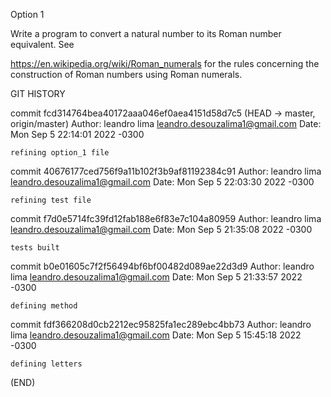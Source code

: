 Option 1

Write a program to convert a natural number to its Roman number equivalent. See

https://en.wikipedia.org/wiki/Roman_numerals for the rules concerning the construction of Roman numbers using Roman numerals.

GIT HISTORY

commit fcd314764bea40172aaa046ef0aea4151d58d7c5 (HEAD -> master, origin/master)
Author: leandro lima <leandro.desouzalima1@gmail.com>
Date:   Mon Sep 5 22:14:01 2022 -0300

    refining option_1 file

commit 40676177ced756f9a11b102f3b9af81192384c91
Author: leandro lima <leandro.desouzalima1@gmail.com>
Date:   Mon Sep 5 22:03:30 2022 -0300

    refining test file

commit f7d0e5714fc39fd12fab188e6f83e7c104a80959
Author: leandro lima <leandro.desouzalima1@gmail.com>
Date:   Mon Sep 5 21:35:08 2022 -0300

    tests built

commit b0e01605c7f2f56494bf6bf00482d089ae22d3d9
Author: leandro lima <leandro.desouzalima1@gmail.com>
Date:   Mon Sep 5 21:33:57 2022 -0300

    defining method

commit fdf366208d0cb2212ec95825fa1ec289ebc4bb73
Author: leandro lima <leandro.desouzalima1@gmail.com>
Date:   Mon Sep 5 15:45:18 2022 -0300

    defining letters
(END)
